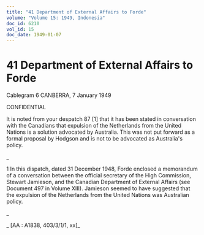 ```yaml
---
title: "41 Department of External Affairs to Forde"
volume: "Volume 15: 1949, Indonesia"
doc_id: 6210
vol_id: 15
doc_date: 1949-01-07
---
```


# 41 Department of External Affairs to Forde

Cablegram 6 CANBERRA, 7 January 1949

CONFIDENTIAL

It is noted from your despatch 87 [1] that it has been stated in conversation with the Canadians that expulsion of the Netherlands from the United Nations is a solution advocated by Australia. This was not put forward as a formal proposal by Hodgson and is not to be advocated as Australia's policy.

_

1 In this dispatch, dated 31 December 1948, Forde enclosed a memorandum of a conversation between the official secretary of the High Commission, Stewart Jamieson, and the Canadian Department of External Affairs (see Document 497 in Volume XIII). Jamieson seemed to have suggested that the expulsion of the Netherlands from the United Nations was Australian policy.

_

_ [AA : A1838, 403/3/1/1, xx]_
